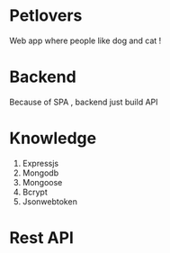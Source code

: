 # Petlovers
Web app where people like dog and cat !

# Backend
Because of SPA , backend just build API

# Knowledge 
1. Expressjs
1. Mongodb
1. Mongoose
1. Bcrypt
1. Jsonwebtoken

# Rest API


